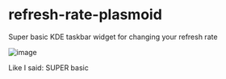 # refresh-rate-plasmoid
Super basic KDE taskbar widget for changing your refresh rate

![image](https://github.com/wakeupingear/refresh-rate-plasmoid/assets/35930179/a74ce446-ad5b-41f7-bb0c-2f83834f66f5)

Like I said: SUPER basic

